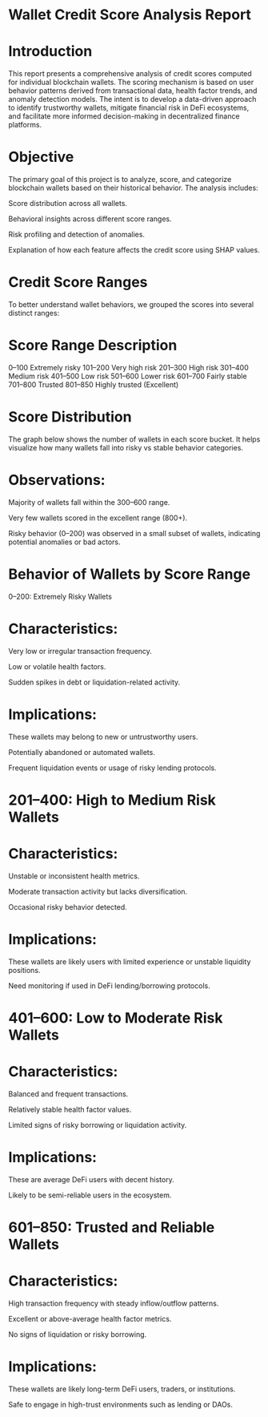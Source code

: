 # Wallet Credit Score Analysis Report

# Introduction
This report presents a comprehensive analysis of credit scores computed for individual blockchain wallets. The scoring mechanism is based on user behavior patterns derived from transactional data, health factor trends, and anomaly detection models. The intent is to develop a data-driven approach to identify trustworthy wallets, mitigate financial risk in DeFi ecosystems, and facilitate more informed decision-making in decentralized finance platforms.

# Objective
The primary goal of this project is to analyze, score, and categorize blockchain wallets based on their historical behavior. The analysis includes:

Score distribution across all wallets.

Behavioral insights across different score ranges.

Risk profiling and detection of anomalies.

Explanation of how each feature affects the credit score using SHAP values.

# Credit Score Ranges
To better understand wallet behaviors, we grouped the scores into several distinct ranges:

# Score Range	Description

0–100	              Extremely risky
101–200	            Very high risk
201–300	            High risk
301–400	            Medium risk
401–500           	Low risk
501–600           	Lower risk
601–700           	Fairly stable
701–800           	Trusted
801–850           	Highly trusted (Excellent)

# Score Distribution
The graph below shows the number of wallets in each score bucket. It helps visualize how many wallets fall into risky vs stable behavior categories.

# Observations:

Majority of wallets fall within the 300–600 range.

Very few wallets scored in the excellent range (800+).

Risky behavior (0–200) was observed in a small subset of wallets, indicating potential anomalies or bad actors.

# Behavior of Wallets by Score Range
0–200: Extremely Risky Wallets

# Characteristics:

Very low or irregular transaction frequency.

Low or volatile health factors.

Sudden spikes in debt or liquidation-related activity.

# Implications:

These wallets may belong to new or untrustworthy users.

Potentially abandoned or automated wallets.

Frequent liquidation events or usage of risky lending protocols.


# 201–400: High to Medium Risk Wallets
# Characteristics:

Unstable or inconsistent health metrics.

Moderate transaction activity but lacks diversification.

Occasional risky behavior detected.

# Implications:

These wallets are likely users with limited experience or unstable liquidity positions.

Need monitoring if used in DeFi lending/borrowing protocols.

 # 401–600: Low to Moderate Risk Wallets
 # Characteristics:

Balanced and frequent transactions.

Relatively stable health factor values.

Limited signs of risky borrowing or liquidation activity.

# Implications:

These are average DeFi users with decent history.

Likely to be semi-reliable users in the ecosystem.

# 601–850: Trusted and Reliable Wallets
# Characteristics:

High transaction frequency with steady inflow/outflow patterns.

Excellent or above-average health factor metrics.

No signs of liquidation or risky borrowing.

# Implications:

These wallets are likely long-term DeFi users, traders, or institutions.

Safe to engage in high-trust environments such as lending or DAOs.


